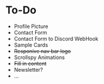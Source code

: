 # To-Do

- Profile Picture
- Contact Form
- Contact Form to Discord WebHook
- Sample Cards
- ~~Responive nav bar logo~~
- Scrollspy Animations
- ~~Fill in content~~
- Newsletter?
- ...
